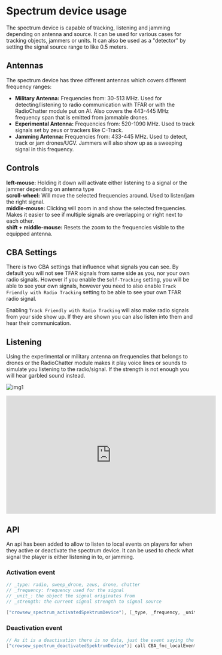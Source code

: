 # Spectrum device usage
The spectrum device is capable of tracking, listening and jamming depending on antenna and source. It can be used for various cases for tracking objects, jammers or units. It can also be used as a "detector" by setting the signal source range to like 0.5 meters.

## Antennas
The spectrum device has three different antennas which covers different frequency ranges:  
* **Military Antenna:** Frequencies from: 30-513 MHz. Used for detecting/listening to radio communication with TFAR or with the RadioChatter module put on AI. Also covers the 443-445 MHz frequency span that is emitted from jammable drones.
* **Experimental Antenna:** Frequencies from: 520-1090 MHz. Used to track signals set by zeus or trackers like C-Track.  
* **Jamming Antenna:** Frequencies from: 433-445 MHz. Used to detect, track or jam drones/UGV. Jammers will also show up as a sweeping signal in this frequency. 

## Controls
**left-mouse:** Holding it down will activate either listening to a signal or the jammer depending on antenna type  
**scroll-wheel:** Will move the selected frequencies around. Used to listen/jam the right signal.   
**middle-mouse:** Clicking will zoom in and show the selected frequencies. Makes it easier to see if multiple signals are overlapping or right next to each other.   
**shift + middle-mouse:** Resets the zoom to the frequencies visible to the equipped antenna. 

## CBA Settings
There is two CBA settings that influence what signals you can see. By default you will not see TFAR signals from same side as you, nor your own radio signals. However if you enable the ``Self-Tracking`` setting, you will be able to see your own signals, however you need to also enable ``Track Friendly with Radio Tracking`` setting to be able to see your own TFAR radio signal. 

Enabling ``Track Friendly with Radio Tracking`` will also make radio signals from your side show up. If they are shown you can also listen into them and hear their communication. 

## Listening
Using the experimental or military antenna on frequencies that belongs to drones or the RadioChatter module makes it play voice lines or sounds to simulate you listening to the radio/signal. If the strength is not enough you will hear garbled sound instead. 

![img1](https://user-images.githubusercontent.com/7889925/134808185-765b827f-780d-435e-a16e-6094ebca9990.jpg)

<iframe width="560" height="315" src="https://www.youtube.com/embed/LZ4dyb8P7u8?si=oHuBcvXVnOw8Ob8V" title="YouTube video player" frameborder="0" allow="accelerometer; autoplay; clipboard-write; encrypted-media; gyroscope; picture-in-picture; web-share" allowfullscreen></iframe>

## API
An api has been added to allow to listen to local events on players for when they active or deactivate the spectrum device. It can be used to check what signal the player is either listening in to, or jamming. 
### Activation event
```cpp
// _type: radio, sweep_drone, zeus, drone, chatter
// _frequency: frequency used for the signal
// _unit_: the object the signal originates from
// _strength: the current signal strength to signal source 

["crowsew_spectrum_activatedSpektrumDevice"), [_type, _frequency, _unit_, _strength]] call CBA_fnc_localEvent;
```

### Deactivation event
```cpp
// As it is a deactivation there is no data, just the event saying the the player is no longer activating the device. 
["crowsew_spectrum_deactivatedSpektrumDevice")] call CBA_fnc_localEvent;
```